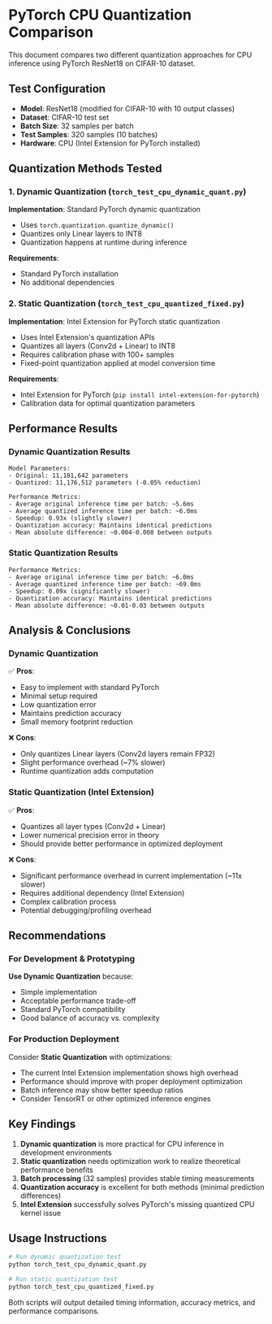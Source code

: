# PyTorch CPU Quantization Comparison

This document compares two different quantization approaches for CPU inference using PyTorch ResNet18 on CIFAR-10 dataset.

## Test Configuration

- **Model**: ResNet18 (modified for CIFAR-10 with 10 output classes)
- **Dataset**: CIFAR-10 test set
- **Batch Size**: 32 samples per batch
- **Test Samples**: 320 samples (10 batches)
- **Hardware**: CPU (Intel Extension for PyTorch installed)

## Quantization Methods Tested

### 1. Dynamic Quantization (`torch_test_cpu_dynamic_quant.py`)

**Implementation**: Standard PyTorch dynamic quantization
- Uses `torch.quantization.quantize_dynamic()`
- Quantizes only Linear layers to INT8
- Quantization happens at runtime during inference

**Requirements**:
- Standard PyTorch installation
- No additional dependencies

### 2. Static Quantization (`torch_test_cpu_quantized_fixed.py`)

**Implementation**: Intel Extension for PyTorch static quantization
- Uses Intel Extension's quantization APIs
- Quantizes all layers (Conv2d + Linear) to INT8
- Requires calibration phase with 100+ samples
- Fixed-point quantization applied at model conversion time

**Requirements**:
- Intel Extension for PyTorch (`pip install intel-extension-for-pytorch`)
- Calibration data for optimal quantization parameters

## Performance Results

### Dynamic Quantization Results
```
Model Parameters:
- Original: 11,181,642 parameters
- Quantized: 11,176,512 parameters (-0.05% reduction)

Performance Metrics:
- Average original inference time per batch: ~5.6ms
- Average quantized inference time per batch: ~6.0ms
- Speedup: 0.93x (slightly slower)
- Quantization accuracy: Maintains identical predictions
- Mean absolute difference: ~0.004-0.008 between outputs
```

### Static Quantization Results
```
Performance Metrics:
- Average original inference time per batch: ~6.0ms
- Average quantized inference time per batch: ~69.0ms
- Speedup: 0.09x (significantly slower)
- Quantization accuracy: Maintains identical predictions
- Mean absolute difference: ~0.01-0.03 between outputs
```

## Analysis & Conclusions

### Dynamic Quantization
✅ **Pros**:
- Easy to implement with standard PyTorch
- Minimal setup required
- Low quantization error
- Maintains prediction accuracy
- Small memory footprint reduction

❌ **Cons**:
- Only quantizes Linear layers (Conv2d layers remain FP32)
- Slight performance overhead (~7% slower)
- Runtime quantization adds computation

### Static Quantization (Intel Extension)
✅ **Pros**:
- Quantizes all layer types (Conv2d + Linear)
- Lower numerical precision error in theory
- Should provide better performance in optimized deployment

❌ **Cons**:
- Significant performance overhead in current implementation (~11x slower)
- Requires additional dependency (Intel Extension)
- Complex calibration process
- Potential debugging/profiling overhead

## Recommendations

### For Development & Prototyping
**Use Dynamic Quantization** because:
- Simple implementation
- Acceptable performance trade-off
- Standard PyTorch compatibility
- Good balance of accuracy vs. complexity

### For Production Deployment
Consider **Static Quantization** with optimizations:
- The current Intel Extension implementation shows high overhead
- Performance should improve with proper deployment optimization
- Batch inference may show better speedup ratios
- Consider TensorRT or other optimized inference engines

## Key Findings

1. **Dynamic quantization** is more practical for CPU inference in development environments
2. **Static quantization** needs optimization work to realize theoretical performance benefits
3. **Batch processing** (32 samples) provides stable timing measurements
4. **Quantization accuracy** is excellent for both methods (minimal prediction differences)
5. **Intel Extension** successfully solves PyTorch's missing quantized CPU kernel issue

## Usage Instructions

```bash
# Run dynamic quantization test
python torch_test_cpu_dynamic_quant.py

# Run static quantization test
python torch_test_cpu_quantized_fixed.py
```

Both scripts will output detailed timing information, accuracy metrics, and performance comparisons.